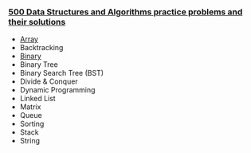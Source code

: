 ### [500 Data Structures and Algorithms practice problems and their solutions](https://techiedelight.quora.com/500-Data-Structures-and-Algorithms-practice-problems-and-their-solutions)

- [Array](https://github.com/vakulin95/C-tasks/tree/master/quora.com/Array)
- Backtracking
- [Binary](https://github.com/vakulin95/C-tasks/tree/master/quora.com/Binary)
- Binary Tree
- Binary Search Tree (BST)
- Divide & Conquer
- Dynamic Programming
- Linked List
- Matrix
- Queue
- Sorting
- Stack
- String
